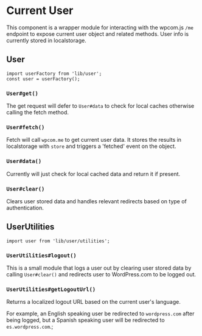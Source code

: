 Current User
======

This component is a wrapper module for interacting with the wpcom.js `/me` endpoint to expose current user object and related methods. User info is currently stored in localstorage.

## User
```es6
import userFactory from 'lib/user';
const user = userFactory();
```

### `User#get()`
The get request will defer to `User#data` to check for local caches otherwise calling the fetch method.

### `User#fetch()`
Fetch will call `wpcom.me` to get current user data. It stores the results in localstorage with `store` and triggers a 'fetched' event on the object.

### `User#data()`
Currently will just check for local cached data and return it if present.

### `User#clear()`
Clears user stored data and handles relevant redirects based on type of authentication.

## UserUtilities
```es6
import user from 'lib/user/utilities';
```

### `UserUtilities#logout()`
This is a small module that logs a user out by clearing user stored data by calling `User#clear()` and redirects user to WordPress.com to be logged out.

### `UserUtilities#getLogoutUrl()`
Returns a localized logout URL based on the current user's language. 

For example, an English speaking user be redirected to `wordpress.com` after being logged, but a Spanish speaking user will be redirected to `es.wordpress.com`.;
